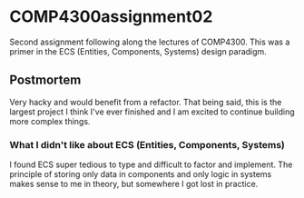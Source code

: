 # COMP4300assignment02
Second assignment following along the lectures of COMP4300. This was a primer in the ECS (Entities, Components, Systems) design paradigm.


## Postmortem
Very hacky and would benefit from a refactor. That being said, this is the largest project I think I've ever finished and I am excited to continue building more complex things.

### What I didn't like about ECS (Entities, Components, Systems)
I found ECS super tedious to type and difficult to factor and implement. The principle of storing only data in components and only logic in systems makes sense to me in theory, but somewhere I got lost in practice.
